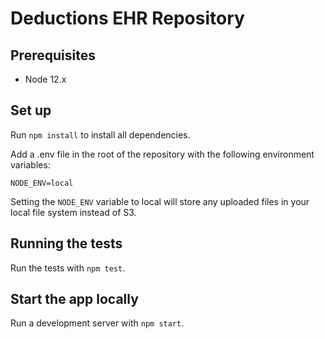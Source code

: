 # Deductions EHR Repository

## Prerequisites

* Node 12.x

## Set up

Run `npm install` to install all dependencies.

Add a .env file in the root of the repository with the following environment variables:

```
NODE_ENV=local
```

Setting the `NODE_ENV` variable to local will store any uploaded files in your local file system instead of S3.

## Running the tests

Run the tests with `npm test`.

## Start the app locally

Run a development server with `npm start`.
